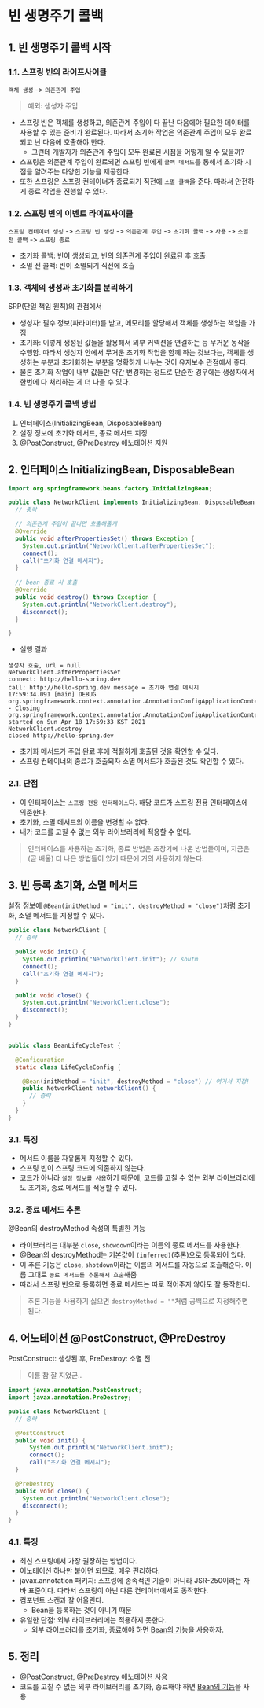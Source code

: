 # 빈 생명주기 콜백 
## 1. 빈 생명주기 콜백 시작
### 1.1. 스프링 빈의 라이프사이클
`객체 생성` -> `의존관계 주입`
> 예외: 생성자 주입
- 스프링 빈은 객체를 생성하고, 의존관계 주입이 다 끝난 다음에야 필요한 데이터를 사용할 수 있는 준비가 완료된다. 따라서 초기화 작업은 의존관계 주입이 모두 완료되고 난 다음에 호출해야 한다.
  - 그런데 개발자가 의존관계 주입이 모두 완료된 시점을 어떻게 알 수 있을까?
- 스프링은 의존관계 주입이 완료되면 스프링 빈에게 `콜백 메서드`를 통해서 초기화 시점을 알려주는 다양한 기능을 제공한다.
- 또한 스프링은 스프링 컨테이너가 종료되기 직전에 `소멸 콜백`을 준다. 따라서 안전하게 종료 작업을 진행할 수 있다.
### 1.2. 스프링 빈의 이벤트 라이프사이클
`스프링 컨테이너 생성` -> `스프링 빈 생성` -> `의존관계 주입` -> `초기화 콜백` -> `사용` -> `소멸 전 콜백` -> `스프링 종료`
- 초기화 콜백: 빈이 생성되고, 빈의 의존관계 주입이 완료된 후 호출
- 소멸 전 콜백: 빈이 소멸되기 직전에 호출
### 1.3. 객체의 생성과 초기화를 분리하기
SRP(단일 책임 원칙)의 관점에서
- 생성자: 필수 정보(파라미터)를 받고, 메모리를 할당해서 객체를 생성하는 책임을 가짐
- 초기화: 이렇게 생성된 값들을 활용해서 외부 커넥션을 연결하는 등 무거운 동작을 수행함.
따라서 생성자 안에서 무거운 초기화 작업을 함께 하는 것보다는, 객체를 생성하는 부분과 초기화하는 부분을 명확하게 나누는 것이 유지보수 관점에서 좋다.
- 물론 초기화 작업이 내부 값들만 약간 변경하는 정도로 단순한 경우에는 생성자에서 한번에 다 처리하는 게 더 나을 수 있다.

### 1.4. 빈 생명주기 콜백 방법
1. 인터페이스(InitializingBean, DisposableBean)
2. 설정 정보에 초기화 메서드, 종료 메서드 지정
3. @PostConstruct, @PreDestroy 애노테이션 지원

## 2. 인터페이스 InitializingBean, DisposableBean
```java
import org.springframework.beans.factory.InitializingBean;

public class NetworkClient implements InitializingBean, DisposableBean {
  // 중략

  // 의존관계 주입이 끝나면 호출해줄게
  @Override
  public void afterPropertiesSet() throws Exception {
    System.out.println("NetworkClient.afterPropertiesSet");
    connect();
    call("초기화 연결 메시지");
  }
  
  // bean 종료 시 호출
  @Override
  public void destroy() throws Exception {
    System.out.println("NetworkClient.destroy");
    disconnect();
  }

}
```
- 실행 결과
```text
생성자 호출, url = null
NetworkClient.afterPropertiesSet
connect: http://hello-spring.dev
call: http://hello-spring.dev message = 초기화 연결 메시지
17:59:34.091 [main] DEBUG org.springframework.context.annotation.AnnotationConfigApplicationContext - Closing org.springframework.context.annotation.AnnotationConfigApplicationContext@1e6454ec, started on Sun Apr 18 17:59:33 KST 2021
NetworkClient.destroy
closed http://hello-spring.dev
```
- 초기화 메서드가 주입 완료 후에 적절하게 호출된 것을 확인할 수 있다.
- 스프링 컨테이너의 종료가 호출되자 소멸 메서드가 호출된 것도 확인할 수 있다.

### 2.1. 단점
- 이 인터페이스는 `스프링 전용 인터페이스`다. 해당 코드가 스프링 전용 인터페이스에 의존한다.
- 초기화, 소멸 메서드의 이름을 변경할 수 없다.
- 내가 코드를 고칠 수 없는 외부 라이브러리에 적용할 수 없다.

> 인터페이스를 사용하는 초기화, 종료 방법은 초창기에 나온 방법들이며, 지금은 (곧 배울) 더 나은 방법들이 있기 때문에 거의 사용하지 않는다.

## 3. 빈 등록 초기화, 소멸 메서드
설정 정보에 `@Bean(initMethod = "init", destroyMethod = "close")`처럼 초기화, 소멸 메서드를 지정할 수 있다.
```java
public class NetworkClient {
  // 중략

  public void init() {
    System.out.println("NetworkClient.init"); // soutm
    connect();
    call("초기화 연결 메시지");
  }

  public void close() {
    System.out.println("NetworkClient.close");
    disconnect();
  }
}


public class BeanLifeCycleTest {

  @Configuration
  static class LifeCycleConfig {

    @Bean(initMethod = "init", destroyMethod = "close") // 여기서 지정!
    public NetworkClient networkClient() {
      // 중략
    }
  }
}
```
### 3.1. 특징
- 메서드 이름을 자유롭게 지정할 수 있다.
- 스프링 빈이 스프링 코드에 의존하지 않는다.
- 코드가 아니라 `설정 정보를 사용`하기 때문에, 코드를 고칠 수 없는 외부 라이브러리에도 초기화, 종료 메서드를 적용할 수 있다.

### 3.2. 종료 메서드 추론
@Bean의 destroyMethod 속성의 특별한 기능
- 라이브러리는 대부분 `close`, `showdown`이라는 이름의 종료 메서드를 사용한다.
- @Bean의 destroyMethod는 기본값이 `(inferred)`(추론)으로 등록되어 있다.
- 이 추론 기능은 `close`, `shotdown`이라는 이름의 메서드를 자동으로 호출해준다. 이름 그대로 `종료 메서드를 추론해서 호출`해줌
- 따라서 스프링 빈으로 등록하면 종료 메서드는 따로 적어주지 않아도 잘 동작한다.
> 추론 기능을 사용하기 싫으면 `destroyMethod = ""`처럼 공백으로 지정해주면 된다.

## 4. 어노테이션 @PostConstruct, @PreDestroy
PostConstruct: 생성된 후, PreDestroy: 소멸 전
> 이름 참 잘 지었군..
```java
import javax.annotation.PostConstruct;
import javax.annotation.PreDestroy;

public class NetworkClient {
  // 중략

  @PostConstruct
  public void init() {
      System.out.println("NetworkClient.init");
      connect();
      call("초기화 연결 메시지");
  }

  @PreDestroy
  public void close() {
    System.out.println("NetworkClient.close");
    disconnect();
  }
}
```

### 4.1. 특징
- 최신 스프링에서 가장 권장하는 방법이다.
- 어노테이션 하나만 붙이면 되므로, 매우 편리하다.
- javax.annotation 패키지: 스프링에 종속적인 기술이 아니라 JSR-250이라는 자바 표준이다. 따라서 스프링이 아닌 다른 컨테이너에서도 동작한다.
- 컴포넌트 스캔과 잘 어울린다.
  - Bean을 등록하는 것이 아니기 때문
- 유일한 단점: 외부 라이브러리에는 적용하지 못한다.
  - 외부 라이브러리를 초기화, 종료해야 하면 [Bean의 기능](#3-빈-등록-초기화-소멸-메서드)을 사용하자.

## 5. 정리
- [@PostConstruct, @PreDestroy 애노테이션](#4-어노테이션-postconstruct-predestroy) 사용
- 코드를 고칠 수 없는 외부 라이브러리를 초기화, 종료해야 하면 [Bean의 기능](#3-빈-등록-초기화-소멸-메서드)을 사용